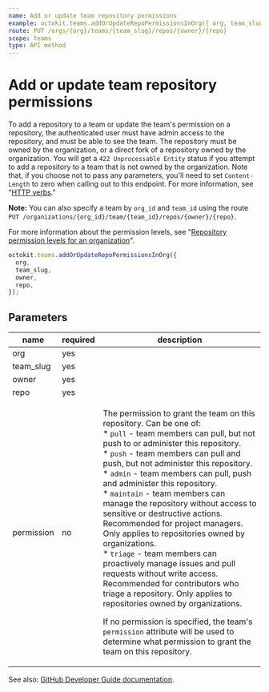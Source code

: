 ```yaml
---
name: Add or update team repository permissions
example: octokit.teams.addOrUpdateRepoPermissionsInOrg({ org, team_slug, owner, repo })
route: PUT /orgs/{org}/teams/{team_slug}/repos/{owner}/{repo}
scope: teams
type: API method
---
```


# Add or update team repository permissions

To add a repository to a team or update the team's permission on a repository, the authenticated user must have admin access to the repository, and must be able to see the team. The repository must be owned by the organization, or a direct fork of a repository owned by the organization. You will get a `422 Unprocessable Entity` status if you attempt to add a repository to a team that is not owned by the organization. Note that, if you choose not to pass any parameters, you'll need to set `Content-Length` to zero when calling out to this endpoint. For more information, see "[HTTP verbs](https://developer.github.com/v3/#http-verbs)."

**Note:** You can also specify a team by `org_id` and `team_id` using the route `PUT /organizations/{org_id}/team/{team_id}/repos/{owner}/{repo}`.

For more information about the permission levels, see "[Repository permission levels for an organization](https://help.github.com/en/github/setting-up-and-managing-organizations-and-teams/repository-permission-levels-for-an-organization#permission-levels-for-repositories-owned-by-an-organization)".

```js
octokit.teams.addOrUpdateRepoPermissionsInOrg({
  org,
  team_slug,
  owner,
  repo,
});
```

## Parameters

<table>
  <thead>
    <tr>
      <th>name</th>
      <th>required</th>
      <th>description</th>
    </tr>
  </thead>
  <tbody>
    <tr><td>org</td><td>yes</td><td>

</td></tr>
<tr><td>team_slug</td><td>yes</td><td>

</td></tr>
<tr><td>owner</td><td>yes</td><td>

</td></tr>
<tr><td>repo</td><td>yes</td><td>

</td></tr>
<tr><td>permission</td><td>no</td><td>

The permission to grant the team on this repository. Can be one of:  
\* `pull` - team members can pull, but not push to or administer this repository.  
\* `push` - team members can pull and push, but not administer this repository.  
\* `admin` - team members can pull, push and administer this repository.  
\* `maintain` - team members can manage the repository without access to sensitive or destructive actions. Recommended for project managers. Only applies to repositories owned by organizations.  
\* `triage` - team members can proactively manage issues and pull requests without write access. Recommended for contributors who triage a repository. Only applies to repositories owned by organizations.

If no permission is specified, the team's `permission` attribute will be used to determine what permission to grant the team on this repository.

</td></tr>
  </tbody>
</table>

See also: [GitHub Developer Guide documentation](https://developer.github.com/v3/teams/#add-or-update-team-repository-permissions).
